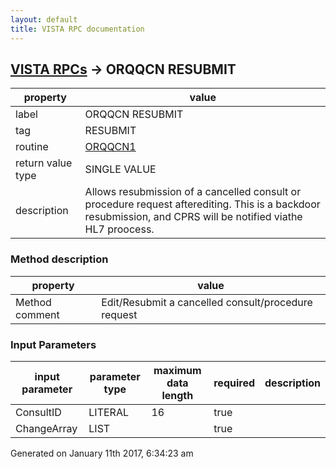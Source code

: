 ```yaml
---
layout: default
title: VISTA RPC documentation
---
```




## [VISTA RPCs](TableOfContent.md) &#8594; ORQQCN RESUBMIT 

 property | value 
--- | --- 
 label | ORQQCN RESUBMIT
 tag | RESUBMIT
 routine | [ORQQCN1](http://code.osehra.org/dox/Routine_ORQQCN1_source.html)
 return value type | SINGLE VALUE
 description | Allows resubmission of a cancelled consult or procedure request afterediting.  This is a backdoor resubmission, and CPRS will be notified viathe HL7 proocess.


### Method description

 property | value 
--- | --- 
 Method comment | Edit/Resubmit a cancelled consult/procedure request

### Input Parameters

| input parameter | parameter type | maximum data length | required | description | 
| --- | --- | --- | --- | --- | 
| ConsultID | LITERAL | 16 | true |  | 
| ChangeArray | LIST |  | true |  | 




Generated on January 11th 2017, 6:34:23 am